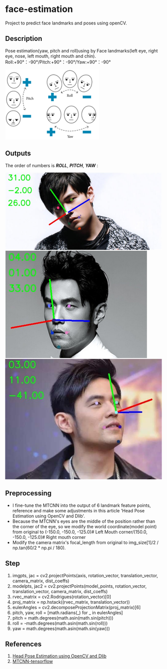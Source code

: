 # face-estimation
Project to predict face landmarks and poses using openCV.

## Description
Pose estimation(yaw, pitch and roll)using by Face landmarks(left eye, right eye, nose, left mouth, right mouth and chin).
Roll:+90°：-90°/Pitch:+90°：-90°/Yaw:+90°：-90°

![Roll Pitch Yaw.png](https://raw.githubusercontent.com/gauravsinha7/face-estimation/master/roll_pitch_yaw.png)

## Outputs

The order of numbers is ***ROLL***, ***PITCH***, ***YAW*** :
<br/>

![Sample_1.png](https://raw.githubusercontent.com/gauravsinha7/face-estimation/master/sample_1.jpg)
![Sample_2.png](https://raw.githubusercontent.com/gauravsinha7/face-estimation/master/sample_2.JPEG)
![Sample_3.png](https://raw.githubusercontent.com/gauravsinha7/face-estimation/master/sample_3.JPEG)

## Preprocessing
* I fine-tune the MTCNN into the output of 6 landmark feature points, reference and make some adjustments in this article 'Head Pose Estimation using OpenCV and Dlib'.
* Because the MTCNN's eyes are the middle of the position rather than the corner of the eye, so we modify the world coordinate(model point) from original to (-150.0, -150.0, -125.0)# Left Mouth corner/(150.0, -150.0, -125.0)# Right mouth corner
* Modify the camera matrix's focal_length from original to img_size[1]/2 / np.tan(60/2 * np.pi / 180).


## Step
1. imgpts, jac = cv2.projectPoints(axis, rotation_vector, translation_vector, camera_matrix, dist_coeffs)
2. modelpts, jac2 = cv2.projectPoints(model_points, rotation_vector, translation_vector, camera_matrix, dist_coeffs)
3. rvec_matrix = cv2.Rodrigues(rotation_vector)[0]
4. proj_matrix = np.hstack((rvec_matrix, translation_vector))
5. eulerAngles = cv2.decomposeProjectionMatrix(proj_matrix)[6] 
6. pitch, yaw, roll = [math.radians(_) for _ in eulerAngles]
7. pitch = math.degrees(math.asin(math.sin(pitch)))
8. roll = -math.degrees(math.asin(math.sin(roll)))
9. yaw = math.degrees(math.asin(math.sin(yaw)))



## References
1. [Head Pose Estimation using OpenCV and Dlib](https://www.learnopencv.com/head-pose-estimation-using-opencv-and-dlib/)
2. [MTCNN-tensorflow](https://github.com/AITTSMD/MTCNN-Tensorflow)

